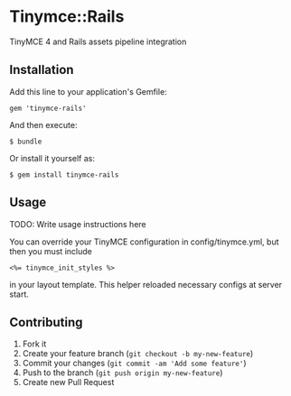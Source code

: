 # Tinymce::Rails

TinyMCE 4 and Rails assets pipeline integration

## Installation

Add this line to your application's Gemfile:

    gem 'tinymce-rails'

And then execute:

    $ bundle

Or install it yourself as:

    $ gem install tinymce-rails

## Usage

TODO: Write usage instructions here

You can override your TinyMCE configuration in config/tinymce.yml, but then you must include

	<%= tinymce_init_styles %>

in your layout template. This helper reloaded necessary configs at server start.

## Contributing

1. Fork it
2. Create your feature branch (`git checkout -b my-new-feature`)
3. Commit your changes (`git commit -am 'Add some feature'`)
4. Push to the branch (`git push origin my-new-feature`)
5. Create new Pull Request

